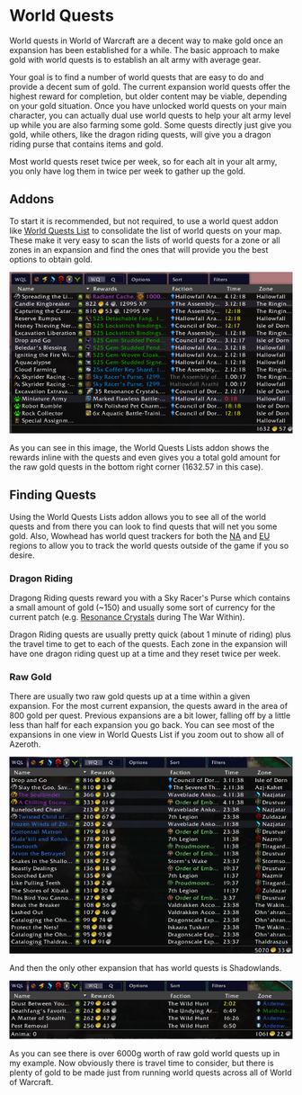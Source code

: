 # World Quests
World quests in World of Warcraft are a decent way to make gold once an expansion has been established for a while. The basic approach to make gold with world quests is to establish an alt army with average gear.  

Your goal is to find a number of world quests that are easy to do and provide a decent sum of gold. The current expansion world quests offer the highest reward for completion, but older content may be viable, depending on your gold situation.  Once you have unlocked world quests on your main character, you can actually dual use world quests to help your alt army level up while you are also farming some gold.  Some quests directly just give you gold, while others, like the dragon riding quests, will give you a dragon riding purse that contains items and gold.

Most world quests reset twice per week, so for each alt in your alt army, you only have log them in twice per week to gather up the gold.

## Addons
To start it is recommended, but not required, to use a world quest addon like [World Quests List](https://www.curseforge.com/wow/addons/world-quests-list) to consolidate the list of world quests on your map. These make it very easy to scan the lists of world quests for a zone or all zones in an expansion and find the ones that will provide you the best options to obtain gold.

![World Quests Lists](../assets/WorldQuestsLists.png)

As you can see in this image, the World Quests Lists addon shows the rewards inline with the quests and even gives you a total gold amount for the raw gold quests in the bottom right corner (1632.57 in this case).

## Finding Quests

Using the World Quests Lists addon allows you to see all of the world quests and from there you can look to find quests that will net you some gold.  Also, Wowhead has world quest trackers for both the <a href="https://www.wowhead.com/world-quests/legion/na">NA</a> and <a href="https://www.wowhead.com/world-quests/legion/eu">EU</a> regions to allow you to track the world quests outside of the game if you so desire.

### Dragon Riding
Dragong Riding quests reward you with a <WowHeadItem id="227450">Sky Racer's Purse</WowHeadItem> which contains a small amount of gold (~150) and usually some sort of currency for the current patch (e.g. <a href="https://www.wowhead.com/currency=2815">Resonance Crystals</a> during The War Within). 

Dragon Riding quests are usually pretty quick (about 1 minute of riding) plus the travel time to get to each of the quests.  Each zone in the expansion will have one dragon riding quest up at a time and they reset twice per week.   

### Raw Gold
There are usually two raw gold quests up at a time within a given expansion.  For the most current expansion, the quests award in the area of 800 gold per quest. Previous expansions are a bit lower, falling off by a little less than half for each expansion you go back. You can see most of the expansions in one view in World Quests List if you zoom out to show all of Azeroth.

![World Quests List Azeroth](../assets/AllWQGoldAzeroth.png)

And then the only other expansion that has world quests is Shadowlands.

![World Quests List Shadowlands](../assets/AllWQGoldShadowlands.png)

As you can see there is over 6000g worth of raw gold world quests up in my example.  Now obviously there is travel time to consider, but there is plenty of gold to be made just from running world quests across all of World of Warcraft.

